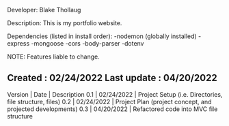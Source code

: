 Developer: Blake Thollaug

Description: This is my portfolio website.

Dependencies (listed in install order):
-nodemon (globally installed)
-express
-mongoose
-cors
-body-parser
-dotenv

NOTE: Features liable to change.

Created     : 02/24/2022
Last update : 04/20/2022
-----------------------------------------------
Version     |   Date        |   Description
0.1         |   02/24/2022  |   Project Setup (i.e. Directories, file structure, files)
0.2         |   02/24/2022  |   Project Plan (project concept, and projected developments)
0.3         |   04/20/2022  |   Refactored code into MVC file structure
